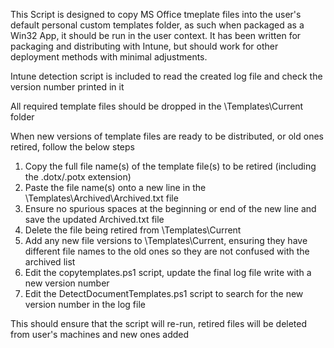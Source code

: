 This Script is designed to copy MS Office tmeplate files into the user's default personal custom templates folder, as such when packaged as a Win32 App, it should be run in the user context. It has been written for packaging and distributing with Intune, but should work for other deployment methods with minimal adjustments. 

Intune detection script is included to read the created log file and check the version number printed in it

All required template files should be dropped in the \Templates\Current folder

When new versions of template files are ready to be distributed, or old ones retired, follow the below steps
1) Copy the full file name(s) of the template file(s) to be retired (including the .dotx/.potx extension)
2) Paste the file name(s) onto a new line in the \Templates\Archived\Archived.txt file
3) Ensure no spurious spaces at the beginning or end of the new line and save the updated Archived.txt file
5) Delete the file being retired from \Templates\Current
6) Add any new file versions to \Templates\Current, ensuring they have different file names to the old ones so they are not confused with the archived list
7) Edit the copytemplates.ps1 script, update the final log file write with a new version number
8) Edit the DetectDocumentTemplates.ps1 script to search for the new version number in the log file

This should ensure that the script will re-run, retired files will be deleted from user's machines and new ones added
